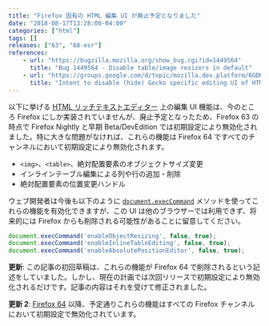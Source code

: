 ```yaml
---
title: "Firefox 固有の HTML 編集 UI が廃止予定となりました"
date: "2018-08-17T13:28:00-04:00"
categories: ["html"]
tags: []
releases: ["63", "68-esr"]
references:
    - url: "https://bugzilla.mozilla.org/show_bug.cgi?id=1449564"
      title: "Bug 1449564 - Disable table/image resizers in default"
    - url: "https://groups.google.com/d/topic/mozilla.dev.platform/6GDK3Kzu9q0/discussion"
      title: "Intent to disable (hide) Gecko specific editing UI of HTML editor by default"
---
```

以下に挙げる [HTML リッチテキストエディター](https://developer.mozilla.org/docs/Web/Guide/HTML/Editable_content) 上の編集 UI 機能は、今のところ Firefox にしか実装されていませんが、廃止予定となったため、Firefox 63 の時点で Firefox Nightly と早期 Beta/DevEdition では初期設定により無効化されました。特に大きな問題がなければ、これらの機能は Firefox 64 ですべてのチャンネルにおいて初期設定により無効化されます。

* `<img>`、`<table>`、絶対配置要素のオブジェクトサイズ変更
* インラインテーブル編集による列や行の追加・削除
* 絶対配置要素の位置変更ハンドル

ウェブ開発者は今後も以下のように [`document.execCommand`](https://developer.mozilla.org/docs/Web/API/Document/execCommand) メソッドを使ってこれらの機能を有効化できますが、この UI は他のブラウザーでは利用できず、将来的には Firefox からも削除される可能性があることに留意してください。

```js
document.execCommand('enableObjectResizing', false, true);
document.execCommand('enableInlineTableEditing', false, true);
document.execCommand('enableAbsolutePositionEditor', false, true);
```

**更新**: この記事の初回草稿は、これらの機能が Firefox 64 で削除されるという記述をしていました。しかし、現在の計画では次回リリースで初期設定により無効化されるだけです。記事の内容はそれを受けて修正されました。

**更新 2**: [Firefox 64](https://www.fxsitecompat.dev/ja/docs/2018/firefox-specific-html-editing-ui-has-been-disabled-by-default/) 以降、予定通りこれらの機能はすべての Firefox チャンネルにおいて初期設定で無効化されています。
